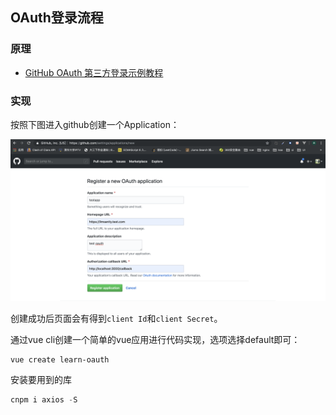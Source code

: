 ## OAuth登录流程

### 原理

- [GitHub OAuth 第三方登录示例教程](http://www.ruanyifeng.com/blog/2019/04/github-oauth.html)

### 实现

按照下图进入github创建一个Application：

![](./img/OAuth/1.png)

创建成功后页面会有得到`client Id`和`client Secret`。

通过vue cli创建一个简单的vue应用进行代码实现，选项选择default即可：

```
vue create learn-oauth
```

安装要用到的库

```js
cnpm i axios -S
```

